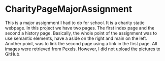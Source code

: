 # CharityPageMajorAssignment
This is a major assignment I had to do for school. It is a charity static webpage. In this project we have two pages. The first index page and the second a history page. Basically, the whole point of the assignment was to use semantic elements, have a aside on the right and main on the left. Another point, was to link the second page using a link in the first page. All images were retrieved from Pexels. However, I did not upload the pictures to GitHub. 
